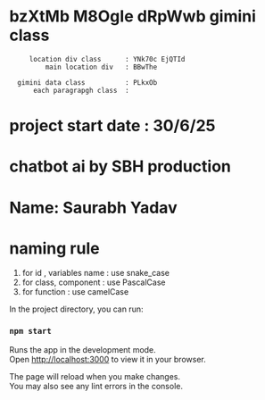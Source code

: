 


# bzXtMb M8OgIe dRpWwb gimini class
         location div class      : YNk70c EjQTId
             main location div   : BBwThe

      gimini data class          : PLkxOb
          each paragrapgh class  : 




# project start date : 30/6/25

# chatbot ai by SBH production

# Name: Saurabh Yadav





# naming rule
   1.   for id , variables name  :  use snake_case
   2.   for class, component     :  use PascalCase
   3.   for function             :  use camelCase






In the project directory, you can run:

### `npm start`

Runs the app in the development mode.\
Open [http://localhost:3000](http://localhost:3000) to view it in your browser.

The page will reload when you make changes.\
You may also see any lint errors in the console.

